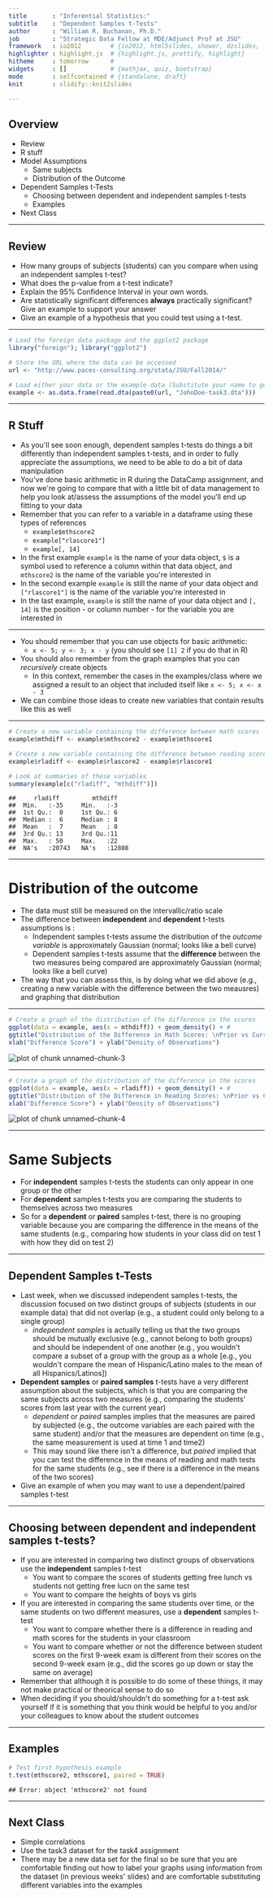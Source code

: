 ```yaml
---
title       : "Inferential Statistics:"
subtitle    : "Dependent Samples t-Tests"
author      : "William R. Buchanan, Ph.D." 
job         : "Strategic Data Fellow at MDE/Adjunct Prof at JSU"
framework   : io2012        # {io2012, html5slides, shower, dzslides, ...}
highlighter : highlight.js  # {highlight.js, prettify, highlight}
hitheme     : tomorrow      # 
widgets     : []            # {mathjax, quiz, bootstrap}
mode        : selfcontained # {standalone, draft}
knit        : slidify::knit2slides

---
```



## Overview 
* Review
* R stuff
* Model Assumptions
	+ Same subjects
	+ Distribution of the Outcome
* Dependent Samples t-Tests
     + Choosing between dependent and independent samples t-tests
     + Examples
* Next Class

---

## Review
* How many groups of subjects (students) can you compare when using an independent samples t-test?
* What does the p-value from a t-test indicate?
* Explain the 95% Confidence Interval in your own words.
* Are statistically significant differences __always__ practically significant?  Give an example to support your answer
* Give an example of a hypothesis that you could test using a t-test.

---   


```r
# Load the foreign data package and the ggplot2 package
library("foreign"); library("ggplot2")

# Store the URL where the data can be accessed
url <- "http://www.paces-consulting.org/stata/JSU/Fall2014/"

# Load either your data or the example data (Substitute your name to get your data)
example <- as.data.frame(read.dta(paste0(url, "JohnDoe-task3.dta")))
```

---   

## R Stuff
* As you'll see soon enough, dependent samples t-tests do things a bit differently than
independent samples t-tests, and in order to fully appreciate the assumptions, we need to 
be able to do a bit of data manipulation
* You've done basic arithmetic in R during the DataCamp assignment, and now we're going to 
compare that with a little bit of data management to help you look at/assess the assumptions 
of the model you'll end up fitting to your data
* Remember that you can refer to a variable in a dataframe using these types of references
     + `example$mthscore2`
     + `example["rlascore1"]`
     + `example[, 14]`
* In the first example `example` is the name of your data object, `$` is a symbol used to reference a column within that data object, and `mthscore2` is the name of the variable you're interested in
* In the second example `example` is still the name of your data object and `["rlascore1"]` is the name of the variable you're interested in
* In the last example, `example` is still the name of your data object and `[, 14]` is the position - or column number - for the variable you are interested in

---   

* You should remember that you can use objects for basic arithmetic:
     + `x <- 5; y <- 3; x - y` (you should see `[1] 2` if you do that in R)
* You should also remember from the graph examples that you can _recursively_ create objects
     + In this context, remember the cases in the examples/class where we assigned a result to an 
     object that included itself like `x <- 5; x <- x - 3`
* We can combine those ideas to create new variables that contain results like this as well

---   


```r
# Create a new variable containing the difference between math scores
example$mthdiff <- example$mthscore2 - example$mthscore1

# Create a new variable containing the difference between reading scores
example$rladiff <- example$rlascore2 - example$rlascore1

# Look at summaries of these variables
summary(example[c("rladiff", "mthdiff")])
```

```
##     rladiff         mthdiff     
##  Min.   :-35     Min.   :-3     
##  1st Qu.:  0     1st Qu.: 6     
##  Median :  6     Median : 8     
##  Mean   :  7     Mean   : 8     
##  3rd Qu.: 13     3rd Qu.:11     
##  Max.   : 50     Max.   :22     
##  NA's   :20743   NA's   :12808
```

---   

# Distribution of the outcome
* The data must still be measured on the intervallic/ratio scale
* The difference between __independent__ and __dependent__ t-tests assumptions is :
     + Independent samples t-tests assume the distribution of the _outcome variable_ is approximately 
     Gaussian (normal; looks like a bell curve)
     + Dependent samples t-tests assume that the __difference__ between the two measures being 
     compared are approximately Gaussian (normal; looks like a bell curve)
* The way that you can assess this, is by doing what we did above (e.g., creating a new variable with 
the difference between the two meausres) and graphing that distribution

---   


```r
# Create a graph of the distribution of the difference in the scores
ggplot(data = example, aes(x = mthdiff)) + geom_density() + #
ggtitle("Distribution of the Difference in Math Scores: \nPrior vs Current Year") + #
xlab("Difference Score") + ylab("Density of Observations")
```

<img src="assets/fig/unnamed-chunk-3.png" title="plot of chunk unnamed-chunk-3" alt="plot of chunk unnamed-chunk-3" style="display: block; margin: auto;" />

---


```r
# Create a graph of the distribution of the difference in the scores
ggplot(data = example, aes(x = rladiff)) + geom_density() + #
ggtitle("Distribution of the Difference in Reading Scores: \nPrior vs Current Year") + #
xlab("Difference Score") + ylab("Density of Observations")
```

<img src="assets/fig/unnamed-chunk-4.png" title="plot of chunk unnamed-chunk-4" alt="plot of chunk unnamed-chunk-4" style="display: block; margin: auto;" />

---

# Same Subjects
* For __independent__ samples t-tests the students can only appear in one group or the other
* For __dependent__ samples t-tests you are comparing the students to themselves across two measures
* So for a __dependent__ or __paired__ samples t-test, there is no grouping variable because you are 
comparing the difference in the means of the same students (e.g., comparing how students in your 
class did on test 1 with how they did on test 2)

---

## Dependent Samples t-Tests
* Last week, when we discussed independent samples t-tests, the discussion focused on two distinct 
groups of subjects (students in our example data) that did not overlap (e.g., a student could only 
belong to a single group)
     + _independent samples_ is actually telling us that the two groups should be mutually exclusive
     (e.g., cannot belong to both groups) and should be independent of one another (e.g., you 
     wouldn't compare a subset of a group with the group as a whole [e.g., you wouldn't compare the
     mean of Hispanic/Latino males to the mean of all Hispanics/Latinos])
* __Dependent samples__ or __paired samples__ t-tests have a very different assumption about the 
subjects, which is that you are comparing the same subjects across two measures (e.g., comparing 
the students' scores from last year with the current year)
     + _dependent_ or _paired_ samples implies that the measures are paired by subjected (e.g., the
     outcome variables are each paired with the same student) and/or that the measures are dependent 
     on time (e.g., the same measurement is used at time 1 and time2)
     + This may sound like there isn't a difference, but _paired_ implied that you can test the 
     difference in the means of reading and math tests for the same students (e.g., see if there is 
     a difference in the means of the two scores)
* Give an example of when you may want to use a dependent/paired samples t-test

---   

## Choosing between dependent and independent samples t-tests?
* If you are interested in comparing two distinct groups of observations use the __independent__ 
samples t-test
     + You want to compare the scores of students getting free lunch vs students not getting free 
     lucn on the same test
     + You want to compare the heights of boys vs girls
* If you are interested in comparing the same students over time, or the same students on two 
different measures, use a __dependent__ samples t-test
     + You want to compare whether there is a difference in reading and math scores for the students
     in your classroom
     + You want to compare whether or not the difference between student scores on the first 9-week 
     exam is different from their scores on the second 9-week exam (e.g., did the scores go up down 
     or stay the same on average)
* Remember that although it is possible to do some of these things, it may not make practical or 
theorical sense to do so
* When deciding if you should/shouldn't do something for a t-test ask yourself if it is something 
that you think would be helpful to you and/or your colleagues to know about the student outcomes

---    

## Examples

```r
# Test first hypothesis example
t.test(mthscore2, mthscore1, paired = TRUE)
```

```
## Error: object 'mthscore2' not found
```

---   

## Next Class
* Simple correlations 
* Use the task3 dataset for the task4 assignment
* There may be a new data set for the final so be sure that you are comfortable finding out how to 
label your graphs using information from the dataset (in previous weeks' slides) and are comfortable 
substituting different variables into the examples















